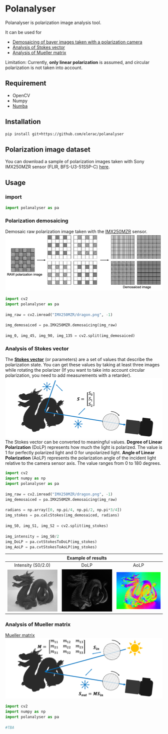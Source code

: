 # Polanalyser
Polanalyser is polarization image analysis tool.

It can be used for 
* [Demosaicing of bayer images taken with a polarization camera](#polarization-demosaicing)
* [Analysis of Stokes vector](#analysis-of-stokes-vector)
* [Analysis of Mueller matrix](#analysis-of-mueller-matrix)

Limitation: Currently, **only linear polarization** is assumed, and circular polarization is not taken into account.

## Requirement
* OpenCV
* Numpy
* [Numba](https://github.com/numba/numba)

## Installation
```sh
pip install git+https://github.com/elerac/polanalyser
```

## Polarization image dataset
You can download a sample of polarization images taken with Sony IMX250MZR sensor (FLIR, BFS-U3-51S5P-C) [here](https://drive.google.com/drive/folders/1vCe9N05to5_McvwyDqxTmLIKz7vRzmbX?usp=sharing).

## Usage
### import 
```python
import polanalyser as pa
```

### Polarization demosaicing
Demosaic raw polarization image taken with the [IMX250MZR](https://www.sony-semicon.co.jp/e/products/IS/polarization/product.html) sensor.
![](documents/demosaicing.png)
```python
import cv2
import polanalyser as pa

img_raw = cv2.imread("IMX250MZR/dragon.png", -1)

img_demosaiced = pa.IMX250MZR.demosaicing(img_raw)

img_0, img_45, img_90, img_135 = cv2.split(img_demosaiced)
```

### Analysis of Stokes vector
The [**Stokes vector**](https://en.wikipedia.org/wiki/Stokes_parameters) (or parameters) are a set of values that describe the polarization state. You can get these values by taking at least three images while rotating the polarizer (If you want to take into account circular polarization, you need to add measurements with a retarder).
![](documents/stokes_setup.png)
The Stokes vector can be converted to meaningful values. **Degree of Linear Polarization** (DoLP) represents how much the light is polarized. The value is 1 for perfectly polarized light and 0 for unpolarized light. **Angle of Linear Polarization** (AoLP) represents the polarization angle of the incident light relative to the camera sensor axis. The value ranges from 0 to 180 degrees.
```python
import cv2
import numpy as np
import polanalyser as pa

img_raw = cv2.imread("IMX250MZR/dragon.png", -1)
img_demosaiced = pa.IMX250MZR.demosaicing(img_raw)

radians = np.array([0, np.pi/4, np.pi/2, np.pi*3/4])
img_stokes = pa.calcStokes(img_demosaiced, radians)

img_S0, img_S1, img_S2 = cv2.split(img_stokes)

img_intensity = img_S0/2
img_DoLP = pa.cvtStokesToDoLP(img_stokes)
img_AoLP = pa.cvtStokesToAoLP(img_stokes)
```

||Example of results | |
|:-:|:-:|:-:|
|Intensity (S0/2.0)|DoLP|AoLP|
|![](documents/dragon_IMX250MZR_intensity.jpg)|![](documents/dragon_IMX250MZR_DoLP.jpg)|![](documents/dragon_IMX250MZR_AoLP.jpg)|

### Analysis of Mueller matrix
[Mueller matrix](https://en.wikipedia.org/wiki/Mueller_calculus)
![](documents/mueller_setup.png)
```python
import cv2
import numpy as np
import polanalyser as pa

#TBA
```
